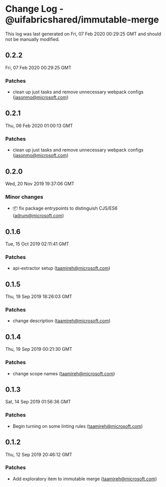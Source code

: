 # Change Log - @uifabricshared/immutable-merge

This log was last generated on Fri, 07 Feb 2020 00:29:25 GMT and should not be manually modified.

## 0.2.2
Fri, 07 Feb 2020 00:29:25 GMT

### Patches

- clean up just tasks and remove unnecessary webpack configs (jasonmo@microsoft.com)
## 0.2.1
Thu, 06 Feb 2020 01:00:13 GMT

### Patches

- clean up just tasks and remove unnecessary webpack configs (jasonmo@microsoft.com)
## 0.2.0
Wed, 20 Nov 2019 19:37:06 GMT

### Minor changes

- 📦 fix package entrypoints to distinguish CJS/ES6 (adrum@microsoft.com)
## 0.1.6
Tue, 15 Oct 2019 02:11:41 GMT

### Patches

- api-extractor setup (taamireh@microsoft.com)
## 0.1.5
Thu, 19 Sep 2019 18:26:03 GMT

### Patches

- change description (taamireh@microsoft.com)
## 0.1.4
Thu, 19 Sep 2019 00:21:30 GMT

### Patches

- change scope names (taamireh@microsoft.com)
## 0.1.3
Sat, 14 Sep 2019 01:56:36 GMT

### Patches

- Begin turning on some linting rules (taamireh@microsoft.com)
## 0.1.2
Thu, 12 Sep 2019 20:46:12 GMT

### Patches

- Add exploratory item to immutable merge (taamireh@microsoft.com)
